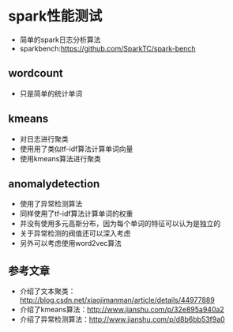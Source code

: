 # spark性能测试
- 简单的spark日志分析算法
- sparkbench:https://github.com/SparkTC/spark-bench

## wordcount
- 只是简单的统计单词

## kmeans
- 对日志进行聚类
- 使用用了类似tf-idf算法计算单词向量
- 使用kmeans算法进行聚类

## anomalydetection
- 使用了异常检测算法
- 同样使用了tf-idf算法计算单词的权重
- 并没有使用多元高斯分布，因为每个单词的特征可以认为是独立的
- 关于异常检测的阀值还可以深入考虑
- 另外可以考虑使用word2vec算法

## 参考文章
- 介绍了文本聚类：http://blog.csdn.net/xiaojimanman/article/details/44977889
- 介绍了kmeans算法：http://www.jianshu.com/p/32e895a940a2
- 介绍了异常检测算法：http://www.jianshu.com/p/d8b6bb53f9a0
